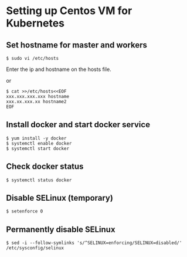 # Setting up Centos VM for Kubernetes

## Set hostname for master and workers

```console
$ sudo vi /etc/hosts
```

Enter the ip and hostname on the hosts file.

or

```console
$ cat >>/etc/hosts<<EOF
xxx.xxx.xxx.xxx hostname
xxx.xx.xxx.xx hostname2
EOF
```

## Install docker and start docker service

```console
$ yum install -y docker
$ systemctl enable docker
$ systemctl start docker
```

## Check docker status 

```console
$ systemctl status docker
```

## Disable SELinux (temporary)

```console
$ setenforce 0
```

## Permanently disable SELinux

```console
$ sed -i --follow-symlinks 's/^SELINUX=enforcing/SELINUX=disabled/' /etc/sysconfig/selinux
```

